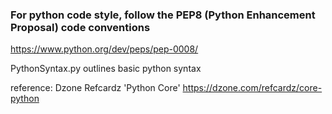 ### For python code style, follow the PEP8 (Python Enhancement Proposal) code conventions
https://www.python.org/dev/peps/pep-0008/

PythonSyntax.py outlines basic python syntax

reference: Dzone Refcardz 'Python Core'
https://dzone.com/refcardz/core-python


